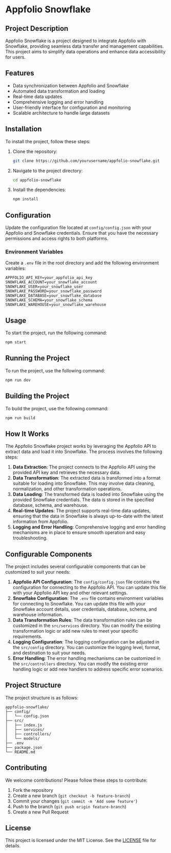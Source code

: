 # Appfolio Snowflake

## Project Description

Appfolio Snowflake is a project designed to integrate Appfolio with Snowflake, providing seamless data transfer and management capabilities. This project aims to simplify data operations and enhance data accessibility for users.

## Features

- Data synchronization between Appfolio and Snowflake
- Automated data transformation and loading
- Real-time data updates
- Comprehensive logging and error handling
- User-friendly interface for configuration and monitoring
- Scalable architecture to handle large datasets

## Installation

To install the project, follow these steps:

1. Clone the repository:
   ```bash
   git clone https://github.com/yourusername/appfolio-snowflake.git
   ```
2. Navigate to the project directory:
   ```bash
   cd appfolio-snowflake
   ```
3. Install the dependencies:
   ```bash
   npm install
   ```

## Configuration

Update the configuration file located at `config/config.json` with your Appfolio and Snowflake credentials. Ensure that you have the necessary permissions and access rights to both platforms.

### Environment Variables

Create a `.env` file in the root directory and add the following environment variables:

```plaintext
APPFOLIO_API_KEY=your_appfolio_api_key
SNOWFLAKE_ACCOUNT=your_snowflake_account
SNOWFLAKE_USER=your_snowflake_user
SNOWFLAKE_PASSWORD=your_snowflake_password
SNOWFLAKE_DATABASE=your_snowflake_database
SNOWFLAKE_SCHEMA=your_snowflake_schema
SNOWFLAKE_WAREHOUSE=your_snowflake_warehouse
```

## Usage

To start the project, run the following command:

```bash
npm start
```

## Running the Project

To run the project, use the following command:

```bash
npm run dev
```

## Building the Project

To build the project, use the following command:

```bash
npm run build
```

## How It Works

The Appfolio Snowflake project works by leveraging the Appfolio API to extract data and load it into Snowflake. The process involves the following steps:

1. **Data Extraction**: The project connects to the Appfolio API using the provided API key and retrieves the necessary data.
2. **Data Transformation**: The extracted data is transformed into a format suitable for loading into Snowflake. This may involve data cleaning, normalization, and other transformation operations.
3. **Data Loading**: The transformed data is loaded into Snowflake using the provided Snowflake credentials. The data is stored in the specified database, schema, and warehouse.
4. **Real-time Updates**: The project supports real-time data updates, ensuring that the data in Snowflake is always up-to-date with the latest information from Appfolio.
5. **Logging and Error Handling**: Comprehensive logging and error handling mechanisms are in place to ensure smooth operation and easy troubleshooting.

## Configurable Components

The project includes several configurable components that can be customized to suit your needs:

1. **Appfolio API Configuration**: The `config/config.json` file contains the configuration for connecting to the Appfolio API. You can update this file with your Appfolio API key and other relevant settings.
2. **Snowflake Configuration**: The `.env` file contains environment variables for connecting to Snowflake. You can update this file with your Snowflake account details, user credentials, database, schema, and warehouse information.
3. **Data Transformation Rules**: The data transformation rules can be customized in the `src/services` directory. You can modify the existing transformation logic or add new rules to meet your specific requirements.
4. **Logging Configuration**: The logging configuration can be adjusted in the `src/config` directory. You can customize the logging level, format, and destination to suit your needs.
5. **Error Handling**: The error handling mechanisms can be customized in the `src/controllers` directory. You can modify the existing error handling logic or add new handlers to address specific error scenarios.

## Project Structure

The project structure is as follows:

```plaintext
appfolio-snowflake/
├── config/
│   └── config.json
├── src/
│   ├── index.js
│   ├── services/
│   ├── controllers/
│   └── models/
├── .env
├── package.json
└── README.md
```

## Contributing

We welcome contributions! Please follow these steps to contribute:

1. Fork the repository
2. Create a new branch (`git checkout -b feature-branch`)
3. Commit your changes (`git commit -m 'Add some feature'`)
4. Push to the branch (`git push origin feature-branch`)
5. Create a new Pull Request

## License

This project is licensed under the MIT License. See the [LICENSE](LICENSE) file for details.
